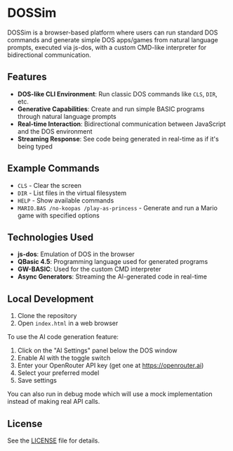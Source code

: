 # DOSSim

DOSSim is a browser-based platform where users can run standard DOS commands and generate simple DOS apps/games from natural language prompts, executed via js-dos, with a custom CMD-like interpreter for bidirectional communication.

## Features

- **DOS-like CLI Environment**: Run classic DOS commands like `CLS`, `DIR`, etc.
- **Generative Capabilities**: Create and run simple BASIC programs through natural language prompts
- **Real-time Interaction**: Bidirectional communication between JavaScript and the DOS environment
- **Streaming Response**: See code being generated in real-time as if it's being typed

## Example Commands

- `CLS` - Clear the screen
- `DIR` - List files in the virtual filesystem
- `HELP` - Show available commands
- `MARIO.BAS /no-koopas /play-as-princess` - Generate and run a Mario game with specified options

## Technologies Used

- **js-dos**: Emulation of DOS in the browser
- **QBasic 4.5**: Programming language used for generated programs
- **GW-BASIC**: Used for the custom CMD interpreter
- **Async Generators**: Streaming the AI-generated code in real-time

## Local Development

1. Clone the repository
2. Open `index.html` in a web browser

To use the AI code generation feature:
1. Click on the "AI Settings" panel below the DOS window
2. Enable AI with the toggle switch
3. Enter your OpenRouter API key (get one at https://openrouter.ai)
4. Select your preferred model
5. Save settings

You can also run in debug mode which will use a mock implementation instead of making real API calls.

## License

See the [LICENSE](LICENSE) file for details.